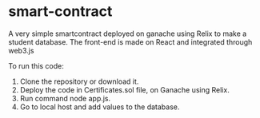 # smart-contract
A very simple smartcontract deployed on ganache using Relix to make a student database.
The front-end is made on React and integrated through web3.js

To run this code:
1. Clone the repository or download it.
2. Deploy the code in Certificates.sol file, on Ganache using Relix.
3. Run command node app.js.
4. Go to local host and add values to the database.
